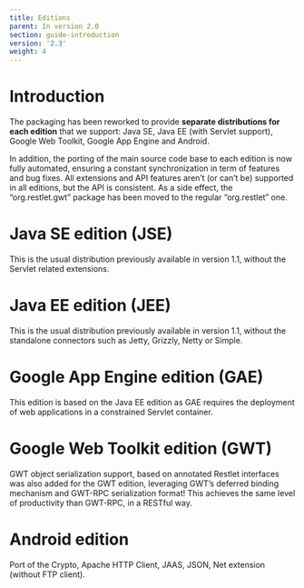 ```yaml
---
title: Editions
parent: In version 2.0
section: guide-introduction
version: '2.3'
weight: 4
---
```

# Introduction

The packaging has been reworked to provide **separate distributions for each edition** that we support: Java SE, Java EE (with Servlet support), Google Web Toolkit, Google App Engine and Android.

In addition, the porting of the main source code base to each edition is now fully automated, ensuring a constant synchronization in term of features and bug fixes. All extensions and API features aren’t (or can’t be) supported in all editions, but the API is consistent. As a side effect, the “org.restlet.gwt” package has been moved to the regular
“org.restlet” one.

# Java SE edition (JSE)

This is the usual distribution previously available in version 1.1, without the Servlet related extensions.

# Java EE edition (JEE)

This is the usual distribution previously available in version 1.1, without the standalone connectors such as Jetty, Grizzly, Netty or Simple.

# Google App Engine edition (GAE)

This edition is based on the Java EE edition as GAE requires the deployment of web applications in a constrained Servlet container.

# Google Web Toolkit edition (GWT)

GWT object serialization support, based on annotated Restlet interfaces was also added for the GWT edition, leveraging GWT’s deferred binding mechanism and GWT-RPC serialization format! This achieves the same level of productivity than GWT-RPC, in a RESTful way.

# Android edition

Port of the Crypto, Apache HTTP Client, JAAS, JSON, Net extension (without FTP client).
